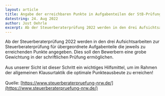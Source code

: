 ```yaml
---
layout: article
title: Angabe der erreichbaren Punkte in Aufgabenteilen der StB-Prüfungsklausuren ab 2022
datestring: 24. Aug 2022
author: Jost Oehrle
excerpt: Ab der Steuerberaterprüfung 2022 werden in den drei Aufsichtsarbeiten zur Steuerberaterprüfung für übergeordnete Aufgabenteile die jeweils zu erreichenden Punkte angegeben...
---
```


Ab der Steuerberaterprüfung 2022 werden in den drei Aufsichtsarbeiten zur Steuerberaterprüfung für übergeordnete Aufgabenteile die jeweils zu erreichenden Punkte angegeben. Dies soll den Bewerbern eine grobe Gewichtung in der schriftlichen Prüfung ermöglichen.
<br><br>
Aus unserer Sicht ist dieser Schritt ein wichtiges Hilfsmittel, um im Rahmen der allgemeinen Klausurtaktik die optimale Punkteausbeute zu erreichen!
<br><br>
Quelle: [https://www.steuerberaterpruefung-nrw.de/](https://www.steuerberaterpruefung-nrw.de/)
